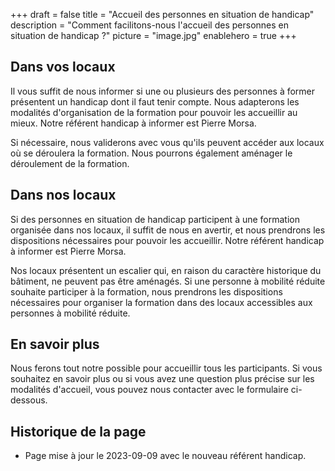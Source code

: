 +++
draft				= false
title				= "Accueil des personnes en situation de handicap"
description	= "Comment facilitons-nous l'accueil des personnes en situation de handicap ?"
picture			= "image.jpg"
enablehero		= true
+++

## Dans vos locaux
Il vous suffit de nous informer si une ou plusieurs des personnes à former présentent un handicap dont il faut tenir compte. Nous adapterons les modalités d'organisation de la formation pour pouvoir les accueillir au mieux. Notre référent handicap à informer est Pierre Morsa.

Si nécessaire, nous validerons avec vous qu'ils peuvent accéder aux locaux où se déroulera la formation. Nous pourrons également aménager le déroulement de la formation.

## Dans nos locaux
Si des personnes en situation de handicap participent à une formation organisée dans nos locaux, il suffit de nous en avertir, et nous prendrons les dispositions nécessaires pour pouvoir les accueillir. Notre référent handicap à informer est Pierre Morsa.

Nos locaux présentent un escalier qui, en raison du caractère historique du bâtiment, ne peuvent pas être aménagés. Si une personne à mobilité réduite souhaite participer à la formation, nous prendrons les dispositions nécessaires pour organiser la formation dans des locaux accessibles aux personnes à mobilité réduite.

## En savoir plus

Nous ferons tout notre possible pour accueillir tous les participants. Si vous souhaitez en savoir plus ou si vous avez une question plus précise sur les modalités d'accueil, vous pouvez nous contacter avec le formulaire ci-dessous.
 
## Historique de la page

- Page mise à jour le 2023-09-09 avec le nouveau référent handicap.